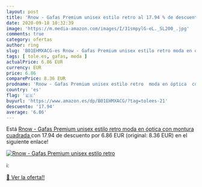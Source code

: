 ```yaml
---
layout: post
title: 'Rnow - Gafas Premium unisex estilo retro al 17.94 % de descuento'
date: 2020-09-18 10:32:39
image: 'https://m.media-amazon.com/images/I/31smpylG-eL._SL200_.jpg'
comments: true
category: ofertas
author: ring
slug: 'B01EHMXACG-es Rnow - Gafas Premium unisex estilo retro moda en óptica...'
tags: [ tole.es, gafas, moda ]
actualPrice: 6.86 EUR
currency: EUR
price: 6.86
comparePrice: 8.36 EUR
prodname: 'Rnow - Gafas Premium unisex estilo retro  moda en óptica  con montura cuadrada '
country: 'es'
flag: '🇪🇸'
buyurl: 'https://www.amazon.es/dp/B01EHMXACG/?tag=tolees-21'
descuento: '17.94'
average: '6.86'
---
```


Está [Rnow - Gafas Premium unisex estilo retro  moda en óptica  con montura cuadrada ](https://www.amazon.es/dp/B01EHMXACG/?tag=tolees-21) con 17.94 de descuento por 6.86 EUR (original: 8.36 EUR) en el siguiente enlace!

[![Rnow - Gafas Premium unisex estilo retro](https://m.media-amazon.com/images/I/31smpylG-eL._SL200_.jpg)](https://www.amazon.es/dp/B01EHMXACG/?tag=tolees-21)

ℹ️:


[🛒 Ver la oferta!!](https://www.amazon.es/dp/B01EHMXACG/?tag=tolees-21)
